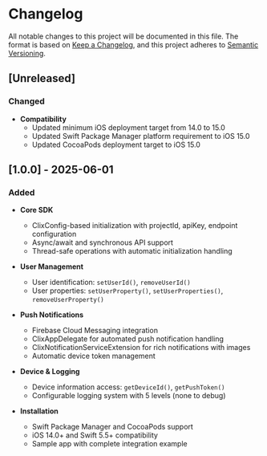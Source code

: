 # Changelog

All notable changes to this project will be documented in this file.
The format is based on [Keep a Changelog](https://keepachangelog.com/en/1.1.0/),
and this project adheres to [Semantic Versioning](https://semver.org/spec/v2.0.0.html).

## [Unreleased]

### Changed

- **Compatibility**
  - Updated minimum iOS deployment target from 14.0 to 15.0
  - Updated Swift Package Manager platform requirement to iOS 15.0
  - Updated CocoaPods deployment target to iOS 15.0

## [1.0.0] - 2025-06-01

### Added

- **Core SDK**
  - ClixConfig-based initialization with projectId, apiKey, endpoint configuration
  - Async/await and synchronous API support
  - Thread-safe operations with automatic initialization handling

- **User Management**
  - User identification: `setUserId()`, `removeUserId()`
  - User properties: `setUserProperty()`, `setUserProperties()`, `removeUserProperty()`

- **Push Notifications**
  - Firebase Cloud Messaging integration
  - ClixAppDelegate for automated push notification handling
  - ClixNotificationServiceExtension for rich notifications with images
  - Automatic device token management

- **Device & Logging**
  - Device information access: `getDeviceId()`, `getPushToken()`
  - Configurable logging system with 5 levels (none to debug)

- **Installation**
  - Swift Package Manager and CocoaPods support
  - iOS 14.0+ and Swift 5.5+ compatibility
  - Sample app with complete integration example
